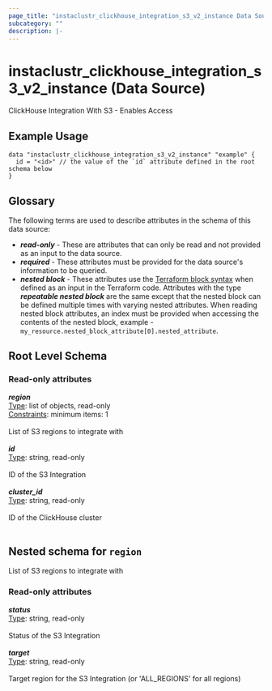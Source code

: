 ```yaml
---
page_title: "instaclustr_clickhouse_integration_s3_v2_instance Data Source - terraform-provider-instaclustr"
subcategory: ""
description: |-
---
```


# instaclustr_clickhouse_integration_s3_v2_instance (Data Source)
ClickHouse Integration With S3 - Enables Access
## Example Usage
```
data "instaclustr_clickhouse_integration_s3_v2_instance" "example" { 
  id = "<id>" // the value of the `id` attribute defined in the root schema below
}
```
## Glossary
The following terms are used to describe attributes in the schema of this data source:
- **_read-only_** - These are attributes that can only be read and not provided as an input to the data source.
- **_required_** - These attributes must be provided for the data source's information to be queried.
- **_nested block_** - These attributes use the [Terraform block syntax](https://www.terraform.io/language/attr-as-blocks) when defined as an input in the Terraform code. Attributes with the type **_repeatable nested block_** are the same except that the nested block can be defined multiple times with varying nested attributes. When reading nested block attributes, an index must be provided when accessing the contents of the nested block, example - `my_resource.nested_block_attribute[0].nested_attribute`.
## Root Level Schema
### Read-only attributes
*___region___*<br>
<ins>Type</ins>: list of objects, read-only<br>
<ins>Constraints</ins>: minimum items: 1<br><br>List of S3 regions to integrate with<br><br>
*___id___*<br>
<ins>Type</ins>: string, read-only<br>
<br>ID of the S3 Integration<br><br>
*___cluster_id___*<br>
<ins>Type</ins>: string, read-only<br>
<br>ID of the ClickHouse cluster<br><br>
<a id="nested--region"></a>
## Nested schema for `region`
List of S3 regions to integrate with<br>
### Read-only attributes
*___status___*<br>
<ins>Type</ins>: string, read-only<br>
<br>Status of the S3 Integration<br><br>
*___target___*<br>
<ins>Type</ins>: string, read-only<br>
<br>Target region for the S3 Integration (or 'ALL_REGIONS' for all regions)<br><br>
